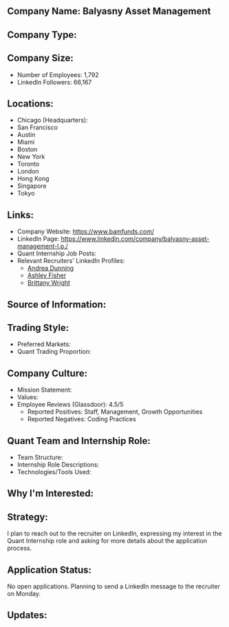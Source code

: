 ## Company Name: Balyasny Asset Management

## Company Type:

## Company Size:
- Number of Employees: 1,792
- LinkedIn Followers: 66,167

## Locations:
- Chicago (Headquarters): 
- San Francisco
- Austin
- Miami
- Boston
- New York
- Toronto
- London
- Hong Kong
- Singapore
- Tokyo

## Links:
- Company Website: https://www.bamfunds.com/
- LinkedIn Page: https://www.linkedin.com/company/balyasny-asset-management-l.p./
- Quant Internship Job Posts: 
- Relevant Recruiters' LinkedIn Profiles: 
  - [Andrea Dunning](https://www.linkedin.com/in/andrea-dunning10/)
  - [Ashley Fisher](https://www.linkedin.com/in/ashley-fisher-09057a55/)
  - [Brittany Wright](https://www.linkedin.com/in/bkwright25/)

## Source of Information:

## Trading Style:
- Preferred Markets: 
- Quant Trading Proportion: 

## Company Culture:
- Mission Statement: 
- Values: 
- Employee Reviews (Glassdoor): 4.5/5
  - Reported Positives: Staff, Management, Growth Opportunities
  - Reported Negatives: Coding Practices

## Quant Team and Internship Role:
- Team Structure: 
- Internship Role Descriptions: 
- Technologies/Tools Used: 

## Why I'm Interested:

## Strategy:
I plan to reach out to the recruiter on LinkedIn, expressing my interest in the Quant Internship role and asking for more details about the application process.

## Application Status:
No open applications. Planning to send a LinkedIn message to the recruiter on Monday.

## Updates:
